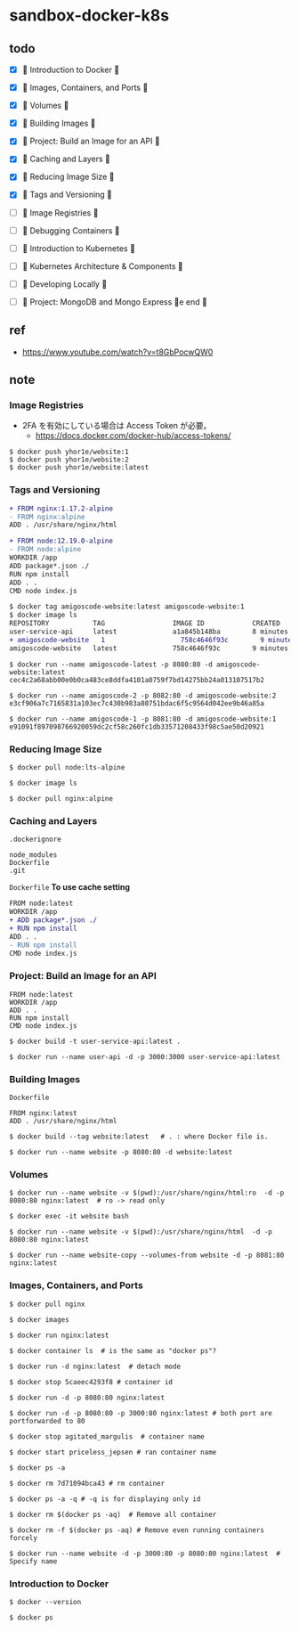 # sandbox-docker-k8s

## todo

- [x] 🌟 Introduction to Docker 🌟
- [x] 🌟 Images, Containers, and Ports 🌟
- [x] 🌟 Volumes 🌟
- [x] 🌟 Building Images 🌟
- [x] 🌟 Project: Build an Image for an API 🌟
- [x] 🌟 Caching and Layers 🌟
- [x] 🌟 Reducing Image Size 🌟
- [x] 🌟 Tags and Versioning 🌟
- [ ] 🌟 Image Registries 🌟
- [ ] 🌟 Debugging Containers 🌟
- [ ] 🌟 Introduction to Kubernetes 🌟
- [ ] 🌟 Kubernetes Architecture & Components 🌟
- [ ] 🌟 Developing Locally 🌟
- [ ] 🌟 Project: MongoDB and Mongo Express 🌟e end 🎉


## ref

* https://www.youtube.com/watch?v=t8GbPocwQW0

## note

### Image Registries

* 2FA を有効にしている場合は Access Token が必要。
  - https://docs.docker.com/docker-hub/access-tokens/


```
$ docker push yhor1e/website:1
$ docker push yhor1e/website:2
$ docker push yhor1e/website:latest
```

### Tags and Versioning

```diff
+ FROM nginx:1.17.2-alpine
- FROM nginx:alpine
ADD . /usr/share/nginx/html
```

```diff
+ FROM node:12.19.0-alpine
- FROM node:alpine
WORKDIR /app
ADD package*.json ./
RUN npm install
ADD . .
CMD node index.js
```

```diff
$ docker tag amigoscode-website:latest amigoscode-website:1
$ docker image ls
REPOSITORY           TAG                 IMAGE ID            CREATED             SIZE
user-service-api     latest              a1a845b148ba        8 minutes ago       126MB
+ amigoscode-website   1                   758c4646f93c        9 minutes ago       22.5MB
amigoscode-website   latest              758c4646f93c        9 minutes ago       22.5MB
```

```
$ docker run --name amigoscode-latest -p 8080:80 -d amigoscode-website:latest 
cec4c2a68abb00e0b0ca483ce8ddfa4101a0759f7bd14275bb24a013107517b2

$ docker run --name amigoscode-2 -p 8082:80 -d amigoscode-website:2 
e3cf906a7c7165831a103ec7c430b983a80751bdac6f5c9564d042ee9b46a85a

$ docker run --name amigoscode-1 -p 8081:80 -d amigoscode-website:1
e91091f897098766920059dc2cf58c260fc1db33571208433f98c5ae50d20921
```

### Reducing Image Size

```
$ docker pull node:lts-alpine
```

```
$ docker image ls
```

```
$ docker pull nginx:alpine      
```

### Caching and Layers

`.dockerignore`
```
node_modules
Dockerfile
.git
```

`Dockerfile` **To use cache setting**
```diff
FROM node:latest
WORKDIR /app
+ ADD package*.json ./
+ RUN npm install
ADD . .
- RUN npm install
CMD node index.js
```


### Project: Build an Image for an API

```
FROM node:latest
WORKDIR /app
ADD . .
RUN npm install
CMD node index.js
```

```
$ docker build -t user-service-api:latest .
```

```
$ docker run --name user-api -d -p 3000:3000 user-service-api:latest
```

### Building Images

`Dockerfile`
```
FROM nginx:latest
ADD . /usr/share/nginx/html
```

```
$ docker build --tag website:latest   # . : where Docker file is.
```

```
$ docker run --name website -p 8080:80 -d website:latest 
```

### Volumes

```
$ docker run --name website -v $(pwd):/usr/share/nginx/html:ro  -d -p 8080:80 nginx:latest  # ro -> read only
```

```
$ docker exec -it website bash
```

```
$ docker run --name website -v $(pwd):/usr/share/nginx/html  -d -p 8080:80 nginx:latest
```

```
$ docker run --name website-copy --volumes-from website -d -p 8081:80 nginx:latest
```


### Images, Containers, and Ports

```
$ docker pull nginx
```

```
$ docker images
```

```
$ docker run nginx:latest
```

```
$ docker container ls  # is the same as "docker ps"?
```

```
$ docker run -d nginx:latest  # detach mode
```

```
$ docker stop 5caeec4293f8 # container id
```

```
$ docker run -d -p 8080:80 nginx:latest 
```

```
$ docker run -d -p 8080:80 -p 3000:80 nginx:latest # both port are portforwarded to 80
```

```
$ docker stop agitated_margulis  # container name
```

```
$ docker start priceless_jepsen # ran container name
```

```
$ docker ps -a
```

```
$ docker rm 7d71094bca43 # rm container
```

```
$ docker ps -a -q # -q is for displaying only id
```

```
$ docker rm $(docker ps -aq)  # Remove all container
```

```
$ docker rm -f $(docker ps -aq) # Remove even running containers forcely
```

```
$ docker run --name website -d -p 3000:80 -p 8080:80 nginx:latest  # Specify name
```

### Introduction to Docker

```
$ docker --version
```

```
$ docker ps
```
